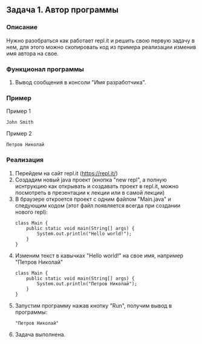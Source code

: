 ## Задача 1. Автор программы

### Описание
Нужно разобраться как работает repl.it и решить свою первую задачу в нем,
для этого можно скопировать код из примера реализации изменив имя автора на свое.

### Функционал программы
1. Вывод сообщения в консоли "Имя разработчика".

### Пример
Пример 1
```
John Smith
```
Пример 2
```
Петров Николай
```

### Реализация
1. Перейдем на сайт repl.it (https://repl.it/)
2. Создадим новый java проект (кнопка "new repl", а полную иснтрукцию как открывать и создавать проект в repl.it, можно посмотреть в презентации к лекции или в самой лекции)
3. В браузере откроется проект с одним файлом "Main.java" и следующим кодом (этот файл появляется всегда при создании нового repl):
    ```
    class Main {
        public static void main(String[] args) {
            System.out.println("Hello world!");
        }
    }
    ```
4. Изменим текст в кавычках "Hello world!" на свое имя, например "Петров Николай"
    ```
    class Main {
        public static void main(String[] args) {
            System.out.println("Петров Николай");
        }
    }
    ```
5. Запустим программу нажав кнопку "Run", получим вывод в программы:
    ```
    "Петров Николай"
    ```
6. Задача выполнена.
